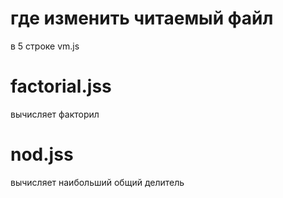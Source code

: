 # где изменить читаемый файл
в 5 строке vm.js
# factorial.jss 
вычисляет факторил
# nod.jss
вычисляет наибольший общий делитель
